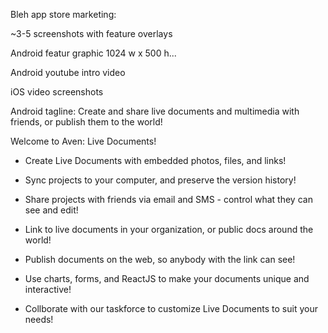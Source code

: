 Bleh app store marketing:

~3-5 screenshots with feature overlays

Android featur graphic 1024 w x 500 h...

Android youtube intro video

iOS video screenshots

Android tagline: Create and share live documents and multimedia with friends, or publish them to the world!

Welcome to Aven: Live Documents!

* Create Live Documents with embedded photos, files, and links!

* Sync projects to your computer, and preserve the version history!

* Share projects with friends via email and SMS - control what they can see and edit!

* Link to live documents in your organization, or public docs around the world!

* Publish documents on the web, so anybody with the link can see!

* Use charts, forms, and ReactJS to make your documents unique and interactive!

* Collborate with our taskforce to customize Live Documents to suit your needs!
